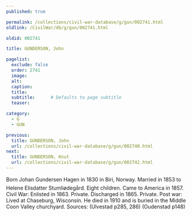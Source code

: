 ```yaml
---
published: true

permalink: /collections/civil-war-database/g/gun/002741.html
oldlink: /CivilWar/db/g/gun/002741.html

oldid: 002741

title: GUNDERSON, John

pagelist:
  exclude: false
  order: 2741
  image: 
  alt:
  caption:
  title:
  subtitle:      # Defaults to page subtitle
  teaser:

category: 
  - G 
  - GUN

previous:
  title: GUNDERSON, John
  url: /collections/civil-war-database/g/gun/002740.html  
next:
  title: GUNDERSON, Knut
  url: /collections/civil-war-database/g/gun/002742.html   
---
```

Born &#147;Johan Gundersen Hagen&#148; in 1830 in Biri, Norway. Married in 1853 to Helene Elisdatter Stumli&oslash;deg&aring;rd. Eight children. Came to America in 1857. Civil War: Enlisted in 1863. Private. Discharged in 1865. Private. Post war: Lived at Chaseburg, Wisconsin. He died in 1910 and is buried in the Middle Coon Valley churchyard. Sources: (Ulvestad p285, 286) (Oudenstad p148)